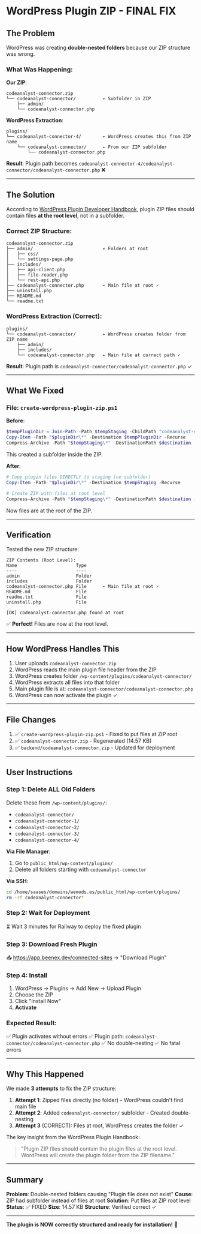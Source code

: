 # WordPress Plugin ZIP - FINAL FIX

## The Problem

WordPress was creating **double-nested folders** because our ZIP structure was wrong.

### What Was Happening:

**Our ZIP**:
```
codeanalyst-connector.zip
└── codeanalyst-connector/          ← Subfolder in ZIP
    ├── admin/
    └── codeanalyst-connector.php
```

**WordPress Extraction**:
```
plugins/
└── codeanalyst-connector-4/        ← WordPress creates this from ZIP name
    └── codeanalyst-connector/      ← From our ZIP subfolder
        └── codeanalyst-connector.php
```

**Result**: Plugin path becomes `codeanalyst-connector-4/codeanalyst-connector/codeanalyst-connector.php` ❌

---

## The Solution

According to [WordPress Plugin Developer Handbook](https://developer.wordpress.org/plugins/), plugin ZIP files should contain files **at the root level**, not in a subfolder.

### Correct ZIP Structure:

```
codeanalyst-connector.zip
├── admin/                          ← Folders at root
│   ├── css/
│   └── settings-page.php
├── includes/
│   ├── api-client.php
│   ├── file-reader.php
│   └── rest-api.php
├── codeanalyst-connector.php       ← Main file at root ✓
├── uninstall.php
├── README.md
└── readme.txt
```

### WordPress Extraction (Correct):

```
plugins/
└── codeanalyst-connector/          ← WordPress creates folder from ZIP name
    ├── admin/
    ├── includes/
    └── codeanalyst-connector.php   ← Main file at correct path ✓
```

**Result**: Plugin path is `codeanalyst-connector/codeanalyst-connector.php` ✓

---

## What We Fixed

### File: `create-wordpress-plugin-zip.ps1`

**Before**:
```powershell
$tempPluginDir = Join-Path -Path $tempStaging -ChildPath "codeanalyst-connector"
Copy-Item -Path "$pluginDir\*" -Destination $tempPluginDir -Recurse
Compress-Archive -Path "$tempStaging\*" -DestinationPath $destination -Force
```
This created a subfolder inside the ZIP.

**After**:
```powershell
# Copy plugin files DIRECTLY to staging (no subfolder)
Copy-Item -Path "$pluginDir\*" -Destination $tempStaging -Recurse

# Create ZIP with files at root level
Compress-Archive -Path "$tempStaging\*" -DestinationPath $destination -Force
```
Now files are at the root of the ZIP.

---

## Verification

Tested the new ZIP structure:

```
ZIP Contents (Root Level):
Name                      Type
----                      ----
admin                     Folder
includes                  Folder
codeanalyst-connector.php File      ← Main file at root ✓
README.md                 File
readme.txt                File
uninstall.php             File

[OK] codeanalyst-connector.php found at root
```

✅ **Perfect!** Files are now at the root level.

---

## How WordPress Handles This

1. User uploads `codeanalyst-connector.zip`
2. WordPress reads the main plugin file header from the ZIP
3. WordPress creates folder `/wp-content/plugins/codeanalyst-connector/`
4. WordPress extracts all files into that folder
5. Main plugin file is at: `codeanalyst-connector/codeanalyst-connector.php`
6. WordPress can now activate the plugin ✓

---

## File Changes

1. ✅ `create-wordpress-plugin-zip.ps1` - Fixed to put files at ZIP root
2. ✅ `codeanalyst-connector.zip` - Regenerated (14.57 KB)
3. ✅ `backend/codeanalyst-connector.zip` - Updated for deployment

---

## User Instructions

### Step 1: Delete ALL Old Folders

Delete these from `/wp-content/plugins/`:
- `codeanalyst-connector/`
- `codeanalyst-connector-1/`
- `codeanalyst-connector-2/`
- `codeanalyst-connector-3/`
- `codeanalyst-connector-4/`

**Via File Manager**:
1. Go to `public_html/wp-content/plugins/`
2. Delete all folders starting with `codeanalyst-connector`

**Via SSH**:
```bash
cd /home/saases/domains/wemods.es/public_html/wp-content/plugins/
rm -rf codeanalyst-connector*
```

### Step 2: Wait for Deployment

⏳ Wait 3 minutes for Railway to deploy the fixed plugin

### Step 3: Download Fresh Plugin

📥 https://app.beenex.dev/connected-sites → "Download Plugin"

### Step 4: Install

1. WordPress → Plugins → Add New → Upload Plugin
2. Choose the ZIP
3. Click "Install Now"
4. **Activate**

### Expected Result:

✅ Plugin activates without errors
✅ Plugin path: `codeanalyst-connector/codeanalyst-connector.php`
✅ No double-nesting
✅ No fatal errors

---

## Why This Happened

We made **3 attempts** to fix the ZIP structure:

1. **Attempt 1**: Zipped files directly (no folder) - WordPress couldn't find main file
2. **Attempt 2**: Added `codeanalyst-connector/` subfolder - Created double-nesting
3. **Attempt 3** (CORRECT): Files at root, WordPress creates the folder ✓

The key insight from the WordPress Plugin Handbook:
> "Plugin ZIP files should contain the plugin files at the root level. WordPress will create the plugin folder from the ZIP filename."

---

## Summary

**Problem**: Double-nested folders causing "Plugin file does not exist"
**Cause**: ZIP had subfolder instead of files at root
**Solution**: Put files at ZIP root level
**Status**: ✅ FIXED
**Size**: 14.57 KB
**Structure**: Verified correct ✓

---

**The plugin is NOW correctly structured and ready for installation!** 🚀

